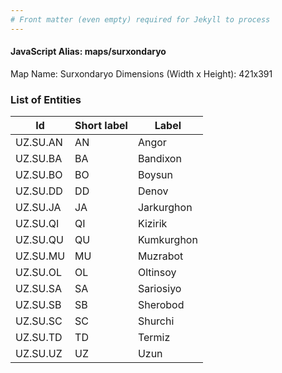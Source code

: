 ```yaml
---
# Front matter (even empty) required for Jekyll to process
---
```


#### JavaScript Alias: maps/surxondaryo

Map Name: Surxondaryo
Dimensions (Width x Height): 421x391





### List of Entities

 Id | Short label | Label
---|---|---
UZ.SU.AN|AN|Angor
UZ.SU.BA|BA|Bandixon
UZ.SU.BO|BO|Boysun
UZ.SU.DD|DD|Denov
UZ.SU.JA|JA|Jarkurghon
UZ.SU.QI|QI|Kizirik
UZ.SU.QU|QU|Kumkurghon
UZ.SU.MU|MU|Muzrabot
UZ.SU.OL|OL|Oltinsoy
UZ.SU.SA|SA|Sariosiyo
UZ.SU.SB|SB|Sherobod
UZ.SU.SC|SC|Shurchi
UZ.SU.TD|TD|Termiz
UZ.SU.UZ|UZ|Uzun